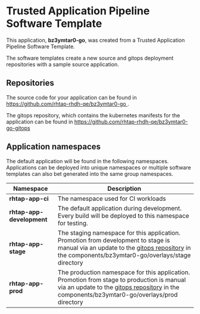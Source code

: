# Trusted Application Pipeline Software Template

This application, **bz3ymtar0-go**, was created from a Trusted Application Pipeline Software Template.

The software templates create a new source and gitops deployment repositories with a sample source application. 

## Repositories

The source code for your application can be found in [https://github.com/rhtap-rhdh-qe/bz3ymtar0-go ](https://github.com/rhtap-rhdh-qe/bz3ymtar0-go ).
 
The gitops repository, which contains the kubernetes manifests for the application can be found in 
[https://github.com/rhtap-rhdh-qe/bz3ymtar0-go-gitops ](https://github.com/rhtap-rhdh-qe/bz3ymtar0-go-gitops ) 

## Application namespaces 

The default application will be found in the following namespaces. Applications can be deployed into unique namespaces or multiple software templates can also bet generated into the same group namespaces.  

|  Namespace   |  Description   |  
| -------- | -------- |
| **rhtap-app-ci** | The namespace used for CI workloads |
| **rhtap-app-development** | The default application during development. Every build will be deployed to this namespace for testing. |
| **rhtap-app-stage** | The staging namespace for this application. Promotion from development to stage is manual via an update to the [gitops repository](https://github.com/rhtap-rhdh-qe/bz3ymtar0-go-gitops ) in the components/bz3ymtar0-go/overlays/stage directory |
| **rhtap-app-prod** | The production namespace for this application. Promotion from stage to production is manual via an update to the [gitops repository](https://github.com/rhtap-rhdh-qe/bz3ymtar0-go-gitops ) in the components/bz3ymtar0-go/overlays/prod directory |